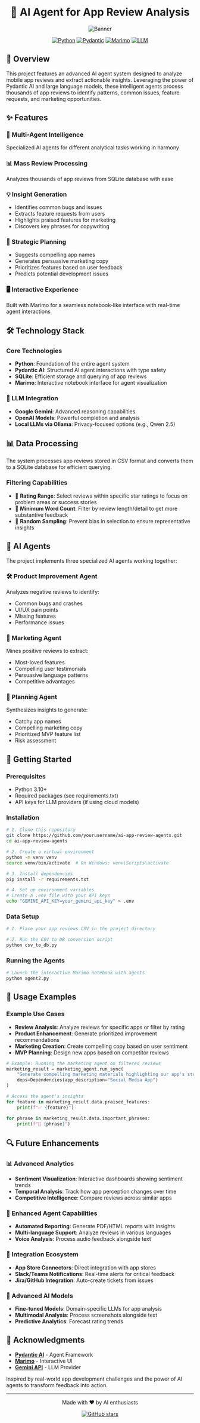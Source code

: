 <div align="center">

# 🤖 AI Agent for App Review Analysis

![Banner](/banner.png)

[![Python](https://img.shields.io/badge/Python-3.10+-blue.svg?style=for-the-badge&logo=python&logoColor=white)](https://www.python.org)
[![Pydantic](https://img.shields.io/badge/Pydantic_AI-2.0+-green.svg?style=for-the-badge&logo=pydantic&logoColor=white)](https://github.com/pydantic/pydantic-ai)
[![Marimo](https://img.shields.io/badge/Marimo-0.12.4-orange.svg?style=for-the-badge&logo=jupyter&logoColor=white)](https://marimo.io)
[![LLM](https://img.shields.io/badge/LLM-Powered-red.svg?style=for-the-badge&logo=openai&logoColor=white)](https://github.com/pydantic/pydantic-ai)

</div>

## 🌟 Overview

This project features an advanced AI agent system designed to analyze mobile app reviews and extract actionable insights. Leveraging the power of Pydantic AI and large language models, these intelligent agents process thousands of app reviews to identify patterns, common issues, feature requests, and marketing opportunities.

## ✨ Features

### 🧠 Multi-Agent Intelligence
Specialized AI agents for different analytical tasks working in harmony

### 📊 Mass Review Processing
Analyzes thousands of app reviews from SQLite database with ease

### 💡 Insight Generation
- Identifies common bugs and issues
- Extracts feature requests from users
- Highlights praised features for marketing
- Discovers key phrases for copywriting

### 🚀 Strategic Planning
- Suggests compelling app names
- Generates persuasive marketing copy
- Prioritizes features based on user feedback
- Predicts potential development issues

### 🖥️ Interactive Experience
Built with Marimo for a seamless notebook-like interface with real-time agent interactions

## 🛠️ Technology Stack

### Core Technologies
- **Python**: Foundation of the entire agent system
- **Pydantic AI**: Structured AI agent interactions with type safety
- **SQLite**: Efficient storage and querying of app reviews
- **Marimo**: Interactive notebook interface for agent visualization

### 🧠 LLM Integration
- **Google Gemini**: Advanced reasoning capabilities
- **OpenAI Models**: Powerful completion and analysis
- **Local LLMs via Ollama**: Privacy-focused options (e.g., Qwen 2.5)

## 📊 Data Processing

The system processes app reviews stored in CSV format and converts them to a SQLite database for efficient querying.

### Filtering Capabilities
- 🌟 **Rating Range**: Select reviews within specific star ratings to focus on problem areas or success stories
- 📝 **Minimum Word Count**: Filter by review length/detail to get more substantive feedback
- 🎲 **Random Sampling**: Prevent bias in selection to ensure representative insights

## 🤖 AI Agents

The project implements three specialized AI agents working together:

### 🛠️ Product Improvement Agent
Analyzes negative reviews to identify:
- Common bugs and crashes
- UI/UX pain points
- Missing features
- Performance issues

### 📣 Marketing Agent
Mines positive reviews to extract:
- Most-loved features
- Compelling user testimonials
- Persuasive language patterns
- Competitive advantages

### 🧩 Planning Agent
Synthesizes insights to generate:
- Catchy app names
- Compelling marketing copy
- Prioritized MVP feature list
- Risk assessment

## 🚀 Getting Started

### Prerequisites
- Python 3.10+
- Required packages (see requirements.txt)
- API keys for LLM providers (if using cloud models)

### Installation

```bash
# 1. Clone this repository
git clone https://github.com/yourusername/ai-app-review-agents.git
cd ai-app-review-agents

# 2. Create a virtual environment
python -m venv venv
source venv/bin/activate  # On Windows: venv\Scripts\activate

# 3. Install dependencies
pip install -r requirements.txt

# 4. Set up environment variables
# Create a .env file with your API keys
echo "GEMINI_API_KEY=your_gemini_api_key" > .env
```

### Data Setup

```bash
# 1. Place your app reviews CSV in the project directory

# 2. Run the CSV to DB conversion script
python csv_to_db.py
```

### Running the Agents

```bash
# Launch the interactive Marimo notebook with agents
python agent2.py
```

## 📝 Usage Examples

### Example Use Cases
- **Review Analysis**: Analyze reviews for specific apps or filter by rating
- **Product Enhancement**: Generate prioritized improvement recommendations
- **Marketing Creation**: Create compelling copy based on user sentiment
- **MVP Planning**: Design new apps based on competitor reviews

```python
# Example: Running the marketing agent on filtered reviews
marketing_result = marketing_agent.run_sync(
    "Generate compelling marketing materials highlighting our app's strengths",
    deps=Dependencies(app_description="Social Media App")
)

# Access the agent's insights
for feature in marketing_result.data.praised_features:
    print(f"✅ {feature}")

for phrase in marketing_result.data.important_phrases:
    print(f"💬 {phrase}")
```

## 🔍 Future Enhancements

### 📊 Advanced Analytics
- **Sentiment Visualization**: Interactive dashboards showing sentiment trends
- **Temporal Analysis**: Track how app perception changes over time
- **Competitive Intelligence**: Compare reviews across similar apps

### 🤖 Enhanced Agent Capabilities
- **Automated Reporting**: Generate PDF/HTML reports with insights
- **Multi-language Support**: Analyze reviews in various languages
- **Voice Analysis**: Process audio feedback alongside text

### 🔄 Integration Ecosystem
- **App Store Connectors**: Direct integration with app stores
- **Slack/Teams Notifications**: Real-time alerts for critical feedback
- **Jira/GitHub Integration**: Auto-create tickets from issues

### 🧠 Advanced AI Models
- **Fine-tuned Models**: Domain-specific LLMs for app analysis
- **Multimodal Analysis**: Process screenshots alongside text
- **Predictive Analytics**: Forecast rating trends

## 🙏 Acknowledgments

- [**Pydantic AI**](https://github.com/pydantic/pydantic-ai) - Agent Framework
- [**Marimo**](https://marimo.io) - Interactive UI
- [**Gemini API**](https://github.com/google/generative-ai-python) - LLM Provider

Inspired by real-world app development challenges and the power of AI agents to transform feedback into action.

---

<div align="center">
<p>Made with ❤️ by AI enthusiasts</p>

[![GitHub stars](https://img.shields.io/github/stars/yourusername/ai-app-review-agents?style=social)](https://github.com/yourusername)
</div>
